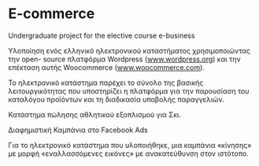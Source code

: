 # E-commerce
Undergraduate project for the elective course e-business

Υλοποίηση ενός ελληνικό ηλεκτρονικού καταστήματος χρησιμοποιώντας την open- source πλατφόρμα Wordpress (www.wordpress.org) και την επέκταση αυτής Woocommerce (www.woocommerce.com). 

Το ηλεκτρονικό κατάστημα παρέχει το σύνολο της βασικής λειτουργικότητας που υποστηρίζει η πλατφόρμα για την παρουσίαση του καταλόγου προϊόντων και τη διαδικασία υποβολής παραγγελιών. 

Κατάστημα πώλησης αθλητικού εξοπλισμού για Σκι.

Διαφημιστική Καμπάνια στο Facebook Ads

Για το ηλεκτρονικό κατάστημα που υλοποιήθηκε, μια καμπάνια «κίνησης» με μορφή «εναλλασσόμενες εικόνες»  με ανακατεύθυνση στον ιστότοπο. 


